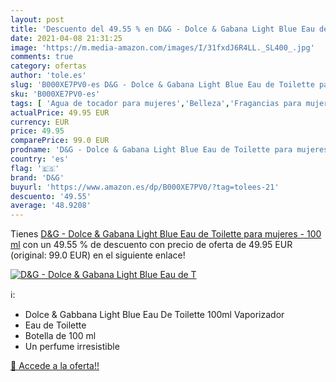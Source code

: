 ```yaml
---
layout: post
title: 'Descuento del 49.55 % en D&G - Dolce & Gabana Light Blue Eau de T'
date: 2021-04-08 21:31:25
image: 'https://m.media-amazon.com/images/I/31fxdJ6R4LL._SL400_.jpg'
comments: true
category: ofertas
author: 'tole.es'
slug: 'B000XE7PV0-es D&G - Dolce & Gabana Light Blue Eau de Toilette para...'
sku: 'B000XE7PV0-es'
tags: [ 'Agua de tocador para mujeres','Belleza','Fragancias para mujeres','Perfumes y fragancias','d&g','de','eau','toilette', ]
actualPrice: 49.95 EUR
currency: EUR
price: 49.95
comparePrice: 99.0 EUR
prodname: 'D&G - Dolce & Gabana Light Blue Eau de Toilette para mujeres - 100 ml'
country: 'es'
flag: '🇪🇸'
brand: 'D&G'
buyurl: 'https://www.amazon.es/dp/B000XE7PV0/?tag=tolees-21'
descuento: '49.55'
average: '48.9208'
---
```


Tienes [D&G - Dolce & Gabana Light Blue Eau de Toilette para mujeres - 100 ml](https://www.amazon.es/dp/B000XE7PV0/?tag=tolees-21) con un 49.55 % de descuento con precio de oferta de 49.95 EUR (original: 99.0 EUR) en el siguiente enlace!

[![D&G - Dolce & Gabana Light Blue Eau de T](https://m.media-amazon.com/images/I/31fxdJ6R4LL._SL400_.jpg)](https://www.amazon.es/dp/B000XE7PV0/?tag=tolees-21)

ℹ️:

- Dolce & Gabbana Light Blue Eau De Toilette 100ml Vaporizador
- Eau de Toilette
- Botella de 100 ml
- Un perfume irresistible

[🛒 Accede a la oferta!!](https://www.amazon.es/dp/B000XE7PV0/?tag=tolees-21)

